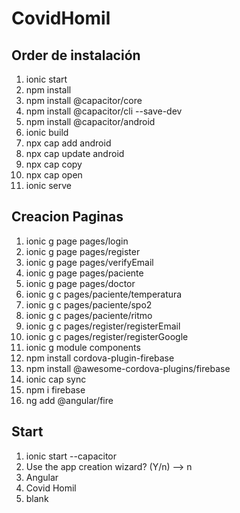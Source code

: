 # CovidHomil

## Order de instalación

1. ionic start
2. npm install
3. npm install @capacitor/core
4. npm install @capacitor/cli --save-dev
5. npm install @capacitor/android
6. ionic build
7. npx cap add android
8. npx cap update android
9. npx cap copy
10. npx cap open
11. ionic serve

## Creacion Paginas

1. ionic g page pages/login
2. ionic g page pages/register
3. ionic g page pages/verifyEmail
4. ionic g page pages/paciente
5. ionic g page pages/doctor
6. ionic g c pages/paciente/temperatura
7. ionic g c pages/paciente/spo2
8. ionic g c pages/paciente/ritmo
9. ionic g c pages/register/registerEmail
10. ionic g c pages/register/registerGoogle
11. ionic g module components
12. npm install cordova-plugin-firebase
13. npm install @awesome-cordova-plugins/firebase
14. ionic cap sync
15. npm i firebase
16. ng add @angular/fire

## Start

1. ionic start --capacitor
2. Use the app creation wizard? (Y/n) --> n
3. Angular
4. Covid Homil
5. blank
